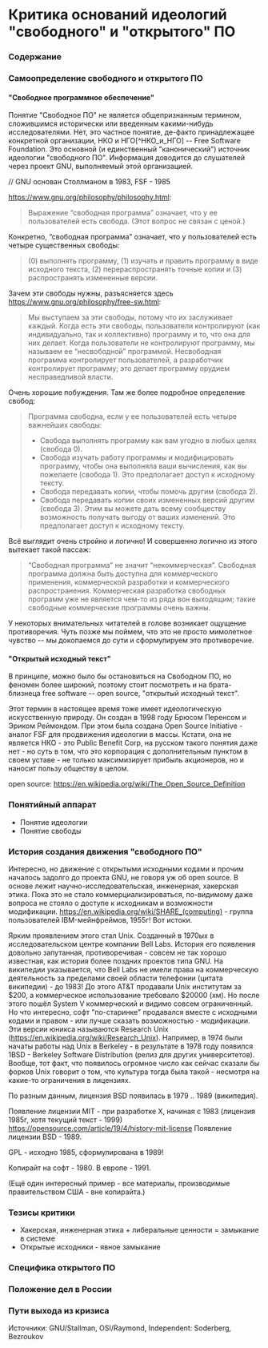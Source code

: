 # Критика оснований идеологий "свободного" и "открытого" ПО

### Содержание

### Самоопределение свободного и открытого ПО

#### "Свободное программное обеспечение"

Понятие "Свободное ПО" не является общепризнанным термином, сложившимся исторически или введенным какими-нибудь исследователями. Нет, это частное понятие, де-факто принадлежащее конкретной организации, НКО и НГО[^НКО_и_НГО] -- Free Software Foundation. Это основной (и единственный "канонический") источник идеологии "свободного ПО". Информация доводится до слушателей через проект GNU, выполняемый этой организацией.

// GNU основан Столлманом в 1983, FSF - 1985

https://www.gnu.org/philosophy/philosophy.html:

> Выражение “свободная программа” означает, что у ее пользователей есть свобода. (Этот вопрос не связан с ценой.) 

Конкретно, “свободная программа” означает, что у пользователей есть четыре существенных свободы: 
>(0) выполнять программу, 
 (1) изучать и править программу в виде исходного текста, 
 (2) перераспространять точные копии и 
 (3) распространять измененные версии.

Зачем эти свободы нужны, разъясняется здесь https://www.gnu.org/philosophy/free-sw.html:

> Мы выступаем за эти свободы, потому что их заслуживает каждый. Когда есть эти свободы, пользователи контролируют (как индивидуально, так и коллективно) программу и то, что она для них делает. Когда пользователи не контролируют программу, мы называем ее “несвободной” программой. Несвободная программа контролирует пользователей, а разработчик контролирует программу; это делает программу орудием несправедливой власти. 

Очень хорошие побуждения. Там же более подробное определение свобод:

> Программа свободна, если у ее пользователей есть четыре важнейших свободы:
> - Свобода выполнять программу как вам угодно в любых целях (свобода 0).
> - Свобода изучать работу программы и модифицировать программу, чтобы она выполняла ваши вычисления, как вы пожелаете (свобода 1). Это предполагает доступ к исходному тексту.
> - Свобода передавать копии, чтобы помочь другим (свобода 2).
> - Свобода передавать копии своих измененных версий другим (свобода 3). Этим вы можете дать всему сообществу возможность получать выгоду от ваших изменений. Это предполагает доступ к исходному тексту.

Всё выглядит очень стройно и логично! И совершенно логично из этого вытекает такой пассаж:

> “Свободная программа” не значит “некоммерческая”. Свободная программа должна быть доступна для коммерческого применения, коммерческой разработки и коммерческого распространения. Коммерческая разработка свободных программ уже не является чем-то из ряда вон выходящим; такие свободные коммерческие программы очень важны.

У некоторых внимательных читателей в голове возникает ощущение противоречия. Чуть позже мы поймем, что это не просто мимолетное чувство -- мы докопаемся до сути и сформулируем это противоречие.

#### "Открытый исходный текст"

В принципе, можно было бы остановиться на Свободном ПО, но феномен более широкий, поэтому стоит посмотреть и на брата-близнеца free software -- open source, "открытый исходный текст".

Этот термин в настоящее время тоже имеет идеологическую искусственную природу. Он создан в 1998 году Брюсом Перенсом и Эриком Реймондом. При этом была создана Open Source Initiative - аналог FSF для продвижения идеологии в массы. Кстати, она не является НКО - это Public Benefit Corp, на русском такого понятия даже нет - но суть в том, что это корпорация с дополнительным пунктом в своем уставе - не только максимизирует прибыль акционеров, но и наносит пользу обществу в целом.

open source:
https://en.wikipedia.org/wiki/The_Open_Source_Definition


### Понятийный аппарат

- Понятие идеологии
- Понятие свободы


### История создания движения "свободного ПО"

Интересно, но движение с открытыми исходными кодами и прочим началось задолго до проекта GNU, не говоря уж об open source. В основе лежит научно-исследовательская, инженерная, хакерская этика. Пока это не стало коммерциализироваться, по-видимому даже вопроса не стояло о доступе к исходникам и возможности модификации.
https://en.wikipedia.org/wiki/SHARE_(computing) - группа пользователей IBM-мейнфреймов, 1955г! Вот истоки.

Ярким проявлением этого стал Unix. Созданный в 1970ых в исследовательском центре компании Bell Labs. История его появления довольно запутанная, противоречивая - совсем не так хорошо известная, как история более поздних проектов типа GNU. На википедии указывается, что Bell Labs не имели права на коммерческую деятельность за пределами своей области телефонии (цитата википедии) - до 1983! До этого AT&T продавали Unix институтам за $200, а коммерческое использование требовало $20000 (хм). Но после этого пошёл System V коммерческий и видимо совсем ограниченный. Но что интересно, софт "по-старинке" продавался вместе с исходными кодами и правом - или лучше сказать возможностью - модификации. Эти версии юникса называются Research Unix (https://en.wikipedia.org/wiki/Research_Unix). Например, в 1974 были начаты работы над Unix в Berkeley - в результате в 1978 году появился 1BSD - Berkeley Software Distribution (релиз для других университетов). Вообще, тот факт, что появилось огромное число как сейчас сказали бы форков Unix говорит о том, что культура тогда была такой - несмотря на какие-то ограничения в лицензиях.

По разным данным, лицензия BSD появилась в 1979 .. 1989 (википедия).

Появление лицензии MIT - при разработке X, начиная с 1983 (лицензия 1985г, хотя текущий текст - 1999)
https://opensource.com/article/19/4/history-mit-license
Появление лицензии BSD - 1989.

GPL - исходно 1985, сформулирована в 1989!

Копирайт на софт - 1980. В европе - 1991.


(Ещё один интересный пример - все материалы, производимые правительством США - вне копирайта.)


### Тезисы критики

- Хакерская, инженерная этика + либеральные ценности = замыкание в системе
- Открытые исходники - явное замыкание

### Специфика открытого ПО

### Положение дел в России

### Пути выхода из кризиса

Источники: GNU/Stallman, OSI/Raymond, Independent: Soderberg, Bezroukov
